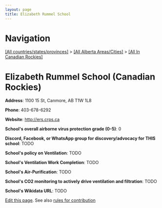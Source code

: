 ```yaml
---
layout: page
title: Elizabeth Rummel School
---
```

# Navigation

[[All countries/states/provinces]](../../..) > [[All Alberta Areas/Cities]](../..) > [[All In Canadian Rockies]](..)

# Elizabeth Rummel School (Canadian Rockies)

**Address**: 1100 15 St, Canmore, AB T1W 1L8

**Phone**: 403-678-6292

**Website**: <http://ers.crps.ca>

**School's overall airborne virus protection grade (0-5)**: 0

**Discord, Facebook, or WhatsApp group for discovery/advocacy for THIS school**: TODO

**School's policy on Ventilation**: TODO

**School's Ventilation Work Completion**: TODO

**School's Air-Purification**: TODO

**School's CO2 monitoring to actively drive ventilation and filtration**: TODO

**School's Wikidata URL**: TODO


[Edit this page](https://github.com/ventilate-schools/AB/edit/main/./Canadian_Rockies/Elizabeth_Rummel_School.md). See also [rules for contribution](../../../contribution-rules/)